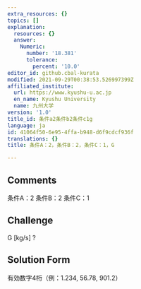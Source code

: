 ```yaml
---
extra_resources: {}
topics: []
explanation:
  resources: {}
  answer:
    Numeric:
      number: '18.381'
      tolerance:
        percent: '10.0'
editor_id: github.cbal-kurata
modified: 2021-09-29T00:38:53.526997399Z
affiliated_institute:
  url: https://www.kyushu-u.ac.jp
  en_name: Kyushu University
  name: 九州大学
version: '1.0'
title_id: 条件a2条件b2条件c1g
language: ja
id: 41064f50-6e95-4ffa-b948-d6f9cdcf936f
translations: {}
title: 条件A：2，条件B：2，条件C：1，G

---
```


## Comments
条件A：2
条件B：2
条件C：1

## Challenge
G [kg/s] ?

## Solution Form
有効数字4桁（例：1.234,  56.78,  901.2）




